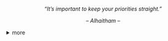 <p align="center"><i>“It’s important to keep your priorities straight.”</i></p>
<p align="center"><i>– Alhaitham –</i></p>

<details>
<summary>more</summary>

<h1 align="center">I'm Sofia Latina</h1>
<h3 align="center">I can't be a developer but I can be another.</h3>


## Log

‣ Scrutinize every detail

‣ Will note down at any given moment

‣ Remember so many things (though somteimes youll catch me floating)


### Main Quest :

 ‣ Bettering myself for upcoming challenges

 ‣ Improving myself as an all rounder since I'm not good with code

‣ Enhancing my social skills and battery to chat with you
 

### Side Quest :

 ‣ Research Documents
 
 ‣ Perfecting my grammar without grammarly
 
 ‣ Figma

<h3 align="left">Tools:</h3>
‣ Docs | Jotterpad | Grammarly | Figma

<h3 align="left">Inventory:</h3>
   Past documents of projects on docs:

‣ **ACCESS DENIED ~ ADMIN APPROVAL NEEDED**


<h3 align="left">Click to chat:</h3>
<p align="left">
<a href="https://fb.com/https://www.facebook.com/sofia.isabel.isanan" target="blank"><img align="center" src="https://raw.githubusercontent.com/rahuldkjain/github-profile-readme-generator/master/src/images/icons/Social/facebook.svg" alt="https://www.facebook.com/sofia.isabel.isanan" height="30" width="40" /></a>
</p>
